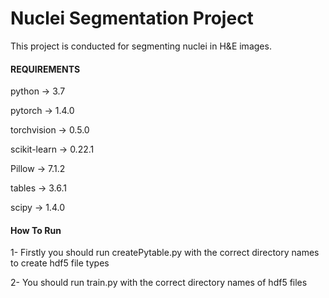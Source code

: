# Nuclei Segmentation Project

This project is conducted for segmenting nuclei in H&E images. 


#### REQUIREMENTS

python -> 3.7

pytorch -> 1.4.0 

torchvision -> 0.5.0

scikit-learn -> 0.22.1

Pillow -> 7.1.2

tables -> 3.6.1

scipy -> 1.4.0

#### How To Run

1- Firstly you should run createPytable.py with the correct directory names to create hdf5 file types

2- You should run train.py with the correct directory names of hdf5 files 
